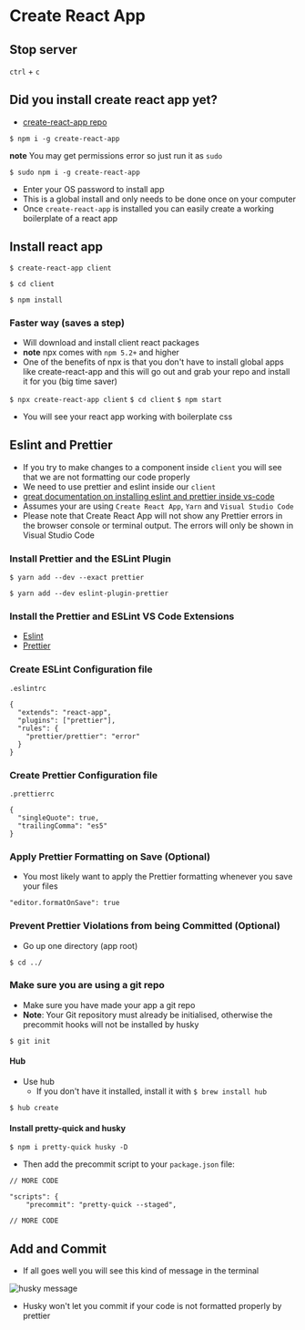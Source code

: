 # Create React App
## Stop server
`ctrl` + `c`

## Did you install create react app yet?
* [create-react-app repo](https://github.com/facebook/create-react-app)

`$ npm i -g create-react-app`


**note** You may get permissions error so just run it as `sudo`

`$ sudo npm i -g create-react-app`

* Enter your OS password to install app
* This is a global install and only needs to be done once on your computer
* Once `create-react-app` is installed you can easily create a working boilerplate of a react app

## Install react app
`$ create-react-app client`

`$ cd client`

`$ npm install`

### Faster way (saves a step)
* Will download and install client react packages
* **note** npx comes with `npm 5.2+` and higher
* One of the benefits of npx is that you don't have to install global apps like create-react-app and this will go out and grab your repo and install it for you (big time saver)

`$ npx create-react-app client`
`$ cd client`
`$ npm start`

* You will see your react app working with boilerplate css

## Eslint and Prettier
* If you try to make changes to a component inside `client` you will see that we are not formatting our code properly
* We need to use prettier and eslint inside our `client`
* [great documentation on installing eslint and prettier inside vs-code](https://medium.com/technical-credit/using-prettier-with-vs-code-and-create-react-app-67c2449b9d08)
* Assumes your are using `Create React App`, `Yarn` and `Visual Studio Code`
* Please note that Create React App will not show any Prettier errors in the browser console or terminal output. The errors will only be shown in Visual Studio Code

### Install Prettier and the ESLint Plugin
`$ yarn add --dev --exact prettier`

`$ yarn add --dev eslint-plugin-prettier`

### Install the Prettier and ESLint VS Code Extensions
* [Eslint](https://marketplace.visualstudio.com/items?itemName=dbaeumer.vscode-eslint)
* [Prettier](https://marketplace.visualstudio.com/items?itemName=esbenp.prettier-vscode)

### Create ESLint Configuration file

`.eslintrc`

```
{
  "extends": "react-app",
  "plugins": ["prettier"],
  "rules": {
    "prettier/prettier": "error"
  }
}
```

### Create Prettier Configuration file

`.prettierrc`

```
{
  "singleQuote": true,
  "trailingComma": "es5"
}
```

### Apply Prettier Formatting on Save (Optional)
* You most likely want to apply the Prettier formatting whenever you save your files

`"editor.formatOnSave": true`

### Prevent Prettier Violations from being Committed (Optional)
* Go up one directory (app root)

`$ cd ../`

### Make sure you are using a git repo
* Make sure you have made your app a git repo
* **Note**: Your Git repository must already be initialised, otherwise the precommit hooks will not be installed by husky

`$ git init`

#### Hub
* Use hub
    - If you don't have it installed, install it with `$ brew install hub`

`$ hub create`

#### Install pretty-quick and husky

`$ npm i pretty-quick husky -D`

* Then add the precommit script to your `package.json` file:

```
// MORE CODE

"scripts": {
    "precommit": "pretty-quick --staged",

// MORE CODE
```

## Add and Commit
* If all goes well you will see this kind of message in the terminal

![husky message](https://i.imgur.com/rF5ezhd.png)

* Husky won't let you commit if your code is not formatted properly by prettier
